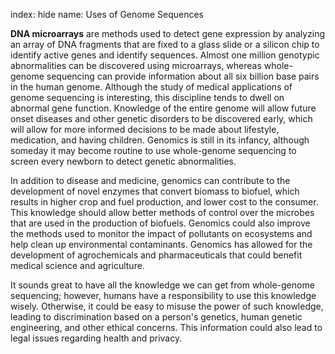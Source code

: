 index: hide
name: Uses of Genome Sequences

 **DNA microarrays** are methods used to detect gene expression by analyzing an array of DNA fragments that are fixed to a glass slide or a silicon chip to identify active genes and identify sequences. Almost one million genotypic abnormalities can be discovered using microarrays, whereas whole-genome sequencing can provide information about all six billion base pairs in the human genome.  Although the study of medical applications of genome sequencing is interesting, this discipline tends to dwell on abnormal gene function. Knowledge of the entire genome will allow future onset diseases and other genetic disorders to be discovered early, which will allow for more informed decisions to be made about lifestyle, medication, and having children. Genomics is still in its infancy, although someday it may become routine to use whole-genome sequencing to screen every newborn to detect genetic abnormalities.

In addition to disease and medicine, genomics can contribute to the development of novel enzymes that convert biomass to biofuel, which results in higher crop and fuel production, and lower cost to the consumer. This knowledge should allow better methods of control over the microbes that are used in the production of biofuels. Genomics could also improve the methods used to monitor the impact of pollutants on ecosystems and help clean up environmental contaminants. Genomics has allowed for the development of agrochemicals and pharmaceuticals that could benefit medical science and agriculture.

It sounds great to have all the knowledge we can get from whole-genome sequencing; however, humans have a responsibility to use this knowledge wisely. Otherwise, it could be easy to misuse the power of such knowledge, leading to discrimination based on a person's genetics, human genetic engineering, and other ethical concerns. This information could also lead to legal issues regarding health and privacy.
